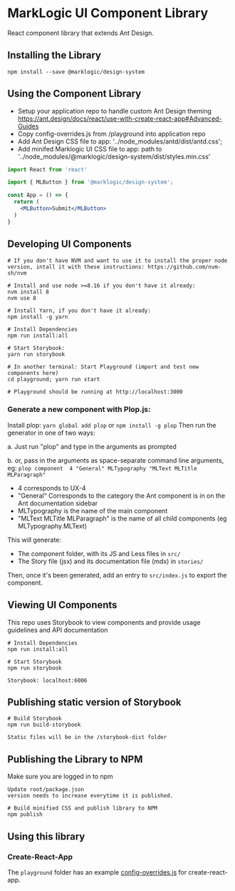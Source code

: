 # MarkLogic UI Component Library
React component library that extends Ant Design.

## Installing the Library

```
npm install --save @marklogic/design-system
```

## Using the Component Library

- Setup your application repo to handle custom Ant Design theming https://ant.design/docs/react/use-with-create-react-app#Advanced-Guides
- Copy config-overrides.js from /playground into application repo
- Add Ant Design CSS file to app: '../node_modules/antd/dist/antd.css';
- Add minifed Marklogic UI CSS file to app:  path to '../node_modules/@marklogic/design-system/dist/styles.min.css'

```jsx
import React from 'react'

import { MLButton } from '@marklogic/design-system';

const App = () => {
  return (
    <MLButton>Submit</MLButton>
  )
}
```

## Developing UI Components

```
# If you don't have NVM and want to use it to install the proper node version, intall it with these instructions: https://github.com/nvm-sh/nvm

# Install and use node >=8.16 if you don't have it already:
nvm install 8
nvm use 8

# Install Yarn, if you don't have it already:
npm install -g yarn

# Install Dependencies
npm run install:all

# Start Storybook:
yarn run storybook

# In another terminal: Start Playground (import and test new components here)
cd playground; yarn run start

# Playground should be running at http://localhost:3000

```

### Generate a new component with Plop.js:
Install plop: `yarn global add plop` or `npm install -g plop`
Then run the generator in one of two ways:

a. Just run "plop" and type in the arguments as prompted

b. or, pass in the arguments as space-separate command line arguments, eg:
  `plop component  4 "General" MLTypography "MLText MLTitle MLParagraph"`
  - 4 corresponds to UX-4
  - "General" Corresponds to the category the Ant component is in on the Ant documentation sidebar
  - MLTypography is the name of the main component
  - "MLText MLTitle MLParagraph" is the name of all child components (eg MLTypography.MLText)
  
This will generate:
  - The component folder, with its JS and Less files in `src/`
  - The Story file (jsx) and its documentation file (mdx) in `stories/`

Then, once it's been generated, add an entry to `src/index.js` to export the component.

## Viewing UI Components
This repo uses Storybook to view components and provide usage guidelines and API documentation
```
# Install Dependencies
npm run install:all

# Start Storybook
npm run storybook

Storybook: localhost:6006
```

## Publishing static version of Storybook
```
# Build Storybook
npm run build-storybook

Static files will be in the /storybook-dist folder
```


## Publishing the Library to NPM
Make sure you are logged in to npm
```
Update root/package.json
version needs to increase everytime it is published.

# Build minified CSS and publish library to NPM
npm publish
```


## Using this library

### Create-React-App

The `playground` folder has an example [config-overrides.js](playground/config-overrides.js) for create-react-app.
